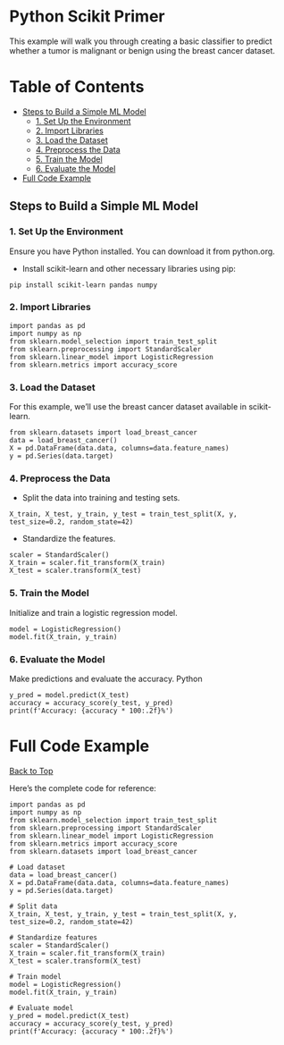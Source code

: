 # Python Scikit Primer 
This example will walk you through creating a basic classifier to predict whether a tumor is malignant or benign using the breast cancer dataset.

# Table of Contents
 - [Steps to Build a Simple ML Model](#steps-to-build-a-simple-ml-model)
   - [1. Set Up the Environment](#1-set-up-the-environment)
   - [2. Import Libraries](#2-import-libraries)
   - [3. Load the Dataset](#3-load-the-dataset)
   - [4. Preprocess the Data](#4-preprocess-the-data)
   - [5. Train the Model](#5-train-the-model)
   - [6. Evaluate the Model](#6-evaluate-the-model)
 - [Full Code Example](#full-code-example)

## Steps to Build a Simple ML Model 
### 1. Set Up the Environment
 
Ensure you have Python installed. You can download it from python.org.
- Install scikit-learn and other necessary libraries using pip:
```
pip install scikit-learn pandas numpy
```

### 2. Import Libraries
 
```
import pandas as pd
import numpy as np
from sklearn.model_selection import train_test_split
from sklearn.preprocessing import StandardScaler
from sklearn.linear_model import LogisticRegression
from sklearn.metrics import accuracy_score
```

### 3. Load the Dataset 
For this example, we’ll use the breast cancer dataset available in scikit-learn.
```
from sklearn.datasets import load_breast_cancer
data = load_breast_cancer()
X = pd.DataFrame(data.data, columns=data.feature_names)
y = pd.Series(data.target)
```

### 4. Preprocess the Data 
- Split the data into training and testing sets.
```
X_train, X_test, y_train, y_test = train_test_split(X, y, test_size=0.2, random_state=42)
```
- Standardize the features.
```
scaler = StandardScaler()
X_train = scaler.fit_transform(X_train)
X_test = scaler.transform(X_test)
```

### 5. Train the Model 
Initialize and train a logistic regression model.
```
model = LogisticRegression()
model.fit(X_train, y_train)
```

### 6. Evaluate the Model 
Make predictions and evaluate the accuracy.
Python
```
y_pred = model.predict(X_test)
accuracy = accuracy_score(y_test, y_pred)
print(f'Accuracy: {accuracy * 100:.2f}%')
```

# Full Code Example
[Back to Top](#index)
 
Here’s the complete code for reference:
```
import pandas as pd
import numpy as np
from sklearn.model_selection import train_test_split
from sklearn.preprocessing import StandardScaler
from sklearn.linear_model import LogisticRegression
from sklearn.metrics import accuracy_score
from sklearn.datasets import load_breast_cancer

# Load dataset 
data = load_breast_cancer()
X = pd.DataFrame(data.data, columns=data.feature_names)
y = pd.Series(data.target)

# Split data 
X_train, X_test, y_train, y_test = train_test_split(X, y, test_size=0.2, random_state=42)

# Standardize features 
scaler = StandardScaler()
X_train = scaler.fit_transform(X_train)
X_test = scaler.transform(X_test)

# Train model 
model = LogisticRegression()
model.fit(X_train, y_train)

# Evaluate model 
y_pred = model.predict(X_test)
accuracy = accuracy_score(y_test, y_pred)
print(f'Accuracy: {accuracy * 100:.2f}%')
```


